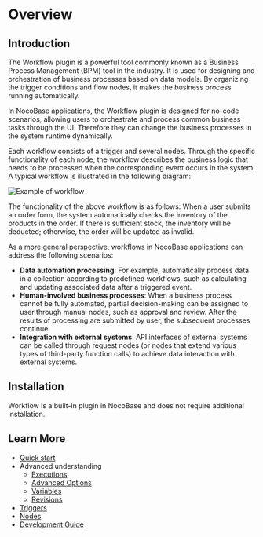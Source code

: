 # Overview

## Introduction

The Workflow plugin is a powerful tool commonly known as a Business Process Management (BPM) tool in the industry. It is used for designing and orchestration of business processes based on data models. By organizing the trigger conditions and flow nodes, it makes the business process running automatically.

In NocoBase applications, the Workflow plugin is designed for no-code scenarios, allowing users to orchestrate and process common business tasks through the UI. Therefore they can change the business processes in the system runtime dynamically.

Each workflow consists of a trigger and several nodes. Through the specific functionality of each node, the workflow describes the business logic that needs to be processed when the corresponding event occurs in the system. A typical workflow is illustrated in the following diagram:

![Example of workflow](https://static-docs.nocobase.com/4511011beac54779cb68e66555ebf8a8.png)

The functionality of the above workflow is as follows: When a user submits an order form, the system automatically checks the inventory of the products in the order. If there is sufficient stock, the inventory will be deducted; otherwise, the order will be updated as invalid.

As a more general perspective, workflows in NocoBase applications can address the following scenarios:

- **Data automation processing**: For example, automatically process data in a collection according to predefined workflows, such as calculating and updating associated data after a triggered event.
- **Human-involved business processes**: When a business process cannot be fully automated, partial decision-making can be assigned to user through manual nodes, such as approval and review. After the results of processing are submitted by user, the subsequent processes continue.
- **Integration with external systems**: API interfaces of external systems can be called through request nodes (or nodes that extend various types of third-party function calls) to achieve data interaction with external systems.

## Installation

Workflow is a built-in plugin in NocoBase and does not require additional installation.

## Learn More

- [Quick start](./quick-start.md)
- Advanced understanding
  - [Executions](./advanced/executions.md)
  - [Advanced Options](./advanced/options.md)
  - [Variables](./advanced/variables.md)
  - [Revisions](./advanced/revisions.md)
- [Triggers](./triggers/index.md)
- [Nodes](./nodes/index.md)
- [Development Guide](./development/index.md)

